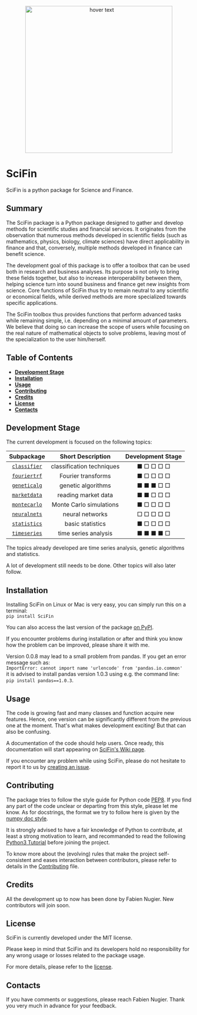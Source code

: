 
<p align="center">
  <img src="https://raw.githubusercontent.com/SciFin-Team/SciFin/master/docs/logos/logo_scifin_github.jpg" width=400 title="hover text">
</p>



# SciFin

SciFin is a python package for Science and Finance.

## Summary

The SciFin package is a Python package designed to gather and develop methods for scientific studies and financial services. It originates from the observation that numerous methods developed in scientific fields (such as mathematics, physics, biology, climate sciences) have direct applicability in finance and that, conversely, multiple methods developed in finance can benefit science.

The development goal of this package is to offer a toolbox that can be used both in research and business analyses. Its purpose is not only to bring these fields together, but also to increase interoperability between them, helping science turn into sound business and finance get new insights from science. Core functions of SciFin thus try to remain neutral to any scientific or economical fields, while derived methods are more specialized towards specific applications.

The SciFin toolbox thus provides functions that perform advanced tasks while remaining simple, i.e. depending on a minimal amount of parameters. We believe that doing so can increase the scope of users while focusing on the real nature of mathematical objects to solve problems, leaving most of the specialization to the user him/herself.


## Table of Contents

- **[Development Stage](#development-stage)**<br>
- **[Installation](#installation)**<br>
- **[Usage](#usage)**<br>
- **[Contributing](#contributing)**<br>
- **[Credits](#credits)**<br>
- **[License](#license)**<br>
- **[Contacts](#contacts)**<br>


## Development Stage

The current development is focused on the following topics:

| Subpackage | Short Description | Development Stage |
| :-----: | :-----: | :-----: |
| [`classifier`](https://github.com/SciFin-Team/SciFin/tree/master/scifin/classifier) | classification techniques | ■ □ □ □ □ |
| [`fouriertrf`](https://github.com/SciFin-Team/SciFin/tree/master/scifin/fouriertrf) | Fourier transforms | ■ □ □ □ □ |
| [`geneticalg`](https://github.com/SciFin-Team/SciFin/tree/master/scifin/geneticalg) | genetic algorithms | ■ ■ ■ □ □ |
| [`marketdata`](https://github.com/SciFin-Team/SciFin/tree/master/scifin/marketdata) | reading market data | ■ ■ □ □ □ |
| [`montecarlo`](https://github.com/SciFin-Team/SciFin/tree/master/scifin/montecarlo) | Monte Carlo simulations | ■ □ □ □ □ |
| [`neuralnets`](https://github.com/SciFin-Team/SciFin/tree/master/scifin/neuralnets) | neural networks | □ □ □ □ □ |
| [`statistics`](https://github.com/SciFin-Team/SciFin/tree/master/scifin/statistics) | basic statistics | ■ □ □ □ □ |
| [`timeseries`](https://github.com/SciFin-Team/SciFin/tree/master/scifin/timeseries) | time series analysis | ■ ■ ■ ■ □ |

The topics already developed are time series analysis, genetic algorithms and statistics.

A lot of development still needs to be done. Other topics will also later follow.


## Installation

Installing SciFin on Linux or Mac is very easy, you can simply run this on a terminal:  
`pip install SciFin`  

You can also access the last version of the package [on PyPI](https://pypi.org/project/scifin/).

If you encounter problems during installation or after and think you know how the problem can be improved, please share it with me.

Version 0.0.8 may lead to a small problem from pandas. If you get an error message such as:  
`ImportError: cannot import name 'urlencode' from 'pandas.io.common'`  
it is advised to install pandas version 1.0.3 using e.g. the command line:  
`pip install pandas==1.0.3`.


## Usage

The code is growing fast and many classes and function acquire new features. Hence, one version can be significantly different from the previous one at the moment. That's what makes development exciting! But that can also be confusing.

A documentation of the code should help users. Once ready, this documentation will start appearing on [SciFin's Wiki page](https://github.com/SciFin-Team/SciFin/wiki).

If you encounter any problem while using SciFin, please do not hesitate to report it to us by [creating an issue](https://docs.github.com/en/github/managing-your-work-on-github/creating-an-issue).


## Contributing

The package tries to follow the style guide for Python code [PEP8](https://www.python.org/dev/peps/pep-0008/). If you find any part of the code unclear or departing from this style, please let me know. As for docstrings, the format we try to follow here is given by the [numpy doc style](https://numpydoc.readthedocs.io/en/latest/format.html).

It is strongly advised to have a fair knowledge of Python to contribute, at least a strong motivation to learn, and recommanded to read the following [Python3 Tutorial](https://www.python-course.eu/python3_course.php) before joining the project.

To know more about the (evolving) rules that make the project self-consistent and eases interaction between contributors, please refer to details in the [Contributing](https://github.com/SciFin-Team/SciFin/blob/master/CONTRIBUTING.md) file.


## Credits

All the development up to now has been done by Fabien Nugier. New contributors will join soon.


## License

SciFin is currently developed under the MIT license.

Please keep in mind that SciFin and its developers hold no responsibility for any wrong usage or losses related to the package usage.

For more details, please refer to the [license](https://github.com/SciFin-Team/SciFin/blob/master/LICENSE).


## Contacts

If you have comments or suggestions, please reach Fabien Nugier. Thank you very much in advance for your feedback.



